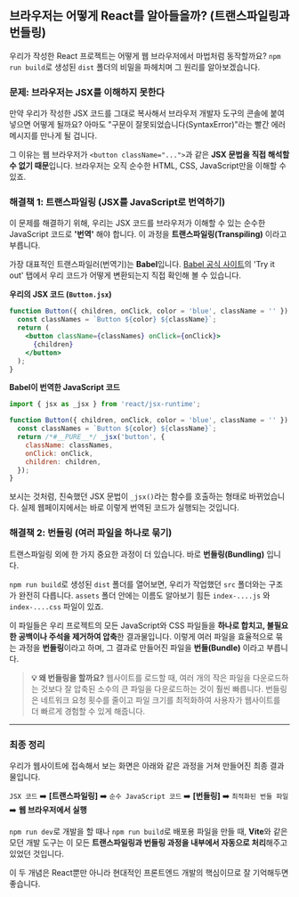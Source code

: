 ## 브라우저는 어떻게 React를 알아들을까? (트랜스파일링과 번들링)

우리가 작성한 React 프로젝트는 어떻게 웹 브라우저에서 마법처럼 동작할까요? `npm run build`로 생성된 `dist` 폴더의 비밀을 파헤치며 그 원리를 알아보겠습니다.

### 문제: 브라우저는 JSX를 이해하지 못한다

만약 우리가 작성한 JSX 코드를 그대로 복사해서 브라우저 개발자 도구의 콘솔에 붙여넣으면 어떻게 될까요? 아마도 "구문이 잘못되었습니다(SyntaxError)"라는 빨간 에러 메시지를 만나게 될 겁니다.

그 이유는 웹 브라우저가 `<button className="...">`과 같은 **JSX 문법을 직접 해석할 수 없기 때문**입니다. 브라우저는 오직 순수한 HTML, CSS, JavaScript만을 이해할 수 있죠.

### 해결책 1: 트랜스파일링 (JSX를 JavaScript로 번역하기)

이 문제를 해결하기 위해, 우리는 JSX 코드를 브라우저가 이해할 수 있는 순수한 JavaScript 코드로 **'번역'** 해야 합니다. 이 과정을 **트랜스파일링(Transpiling)** 이라고 부릅니다.

가장 대표적인 트랜스파일러(번역기)는 **Babel**입니다. [Babel 공식 사이트](https://babeljs.io/)의 'Try it out' 탭에서 우리 코드가 어떻게 변환되는지 직접 확인해 볼 수 있습니다.

**우리의 JSX 코드 (`Button.jsx`)**

```jsx
function Button({ children, onClick, color = 'blue', className = '' }) {
  const classNames = `Button ${color} ${className}`;
  return (
    <button className={classNames} onClick={onClick}>
      {children}
    </button>
  );
}
```

**Babel이 번역한 JavaScript 코드**

```javascript
import { jsx as _jsx } from 'react/jsx-runtime';

function Button({ children, onClick, color = 'blue', className = '' }) {
  const classNames = `Button ${color} ${className}`;
  return /*#__PURE__*/ _jsx('button', {
    className: classNames,
    onClick: onClick,
    children: children,
  });
}
```

보시는 것처럼, 친숙했던 JSX 문법이 `_jsx()`라는 함수를 호출하는 형태로 바뀌었습니다. 실제 웹페이지에서는 바로 이렇게 번역된 코드가 실행되는 것입니다.

### 해결책 2: 번들링 (여러 파일을 하나로 묶기)

트랜스파일링 외에 한 가지 중요한 과정이 더 있습니다. 바로 **번들링(Bundling)** 입니다.

`npm run build`로 생성된 `dist` 폴더를 열어보면, 우리가 작업했던 `src` 폴더와는 구조가 완전히 다릅니다. `assets` 폴더 안에는 이름도 알아보기 힘든 `index-....js` 와 `index-....css` 파일이 있죠.

이 파일들은 우리 프로젝트의 모든 JavaScript와 CSS 파일들을 **하나로 합치고, 불필요한 공백이나 주석을 제거하여 압축**한 결과물입니다. 이렇게 여러 파일을 효율적으로 묶는 과정을 **번들링**이라고 하며, 그 결과로 만들어진 파일을 **번들(Bundle)** 이라고 부릅니다.

> **💡 왜 번들링을 할까요?**
> 웹사이트를 로드할 때, 여러 개의 작은 파일을 다운로드하는 것보다 잘 압축된 소수의 큰 파일을 다운로드하는 것이 훨씬 빠릅니다. 번들링은 네트워크 요청 횟수를 줄이고 파일 크기를 최적화하여 사용자가 웹사이트를 더 빠르게 경험할 수 있게 해줍니다.

---

### 최종 정리

우리가 웹사이트에 접속해서 보는 화면은 아래와 같은 과정을 거쳐 만들어진 최종 결과물입니다.

`JSX 코드` ➡️ **[트랜스파일링]** ➡️ `순수 JavaScript 코드` ➡️ **[번들링]** ➡️ `최적화된 번들 파일` ➡️ **웹 브라우저에서 실행**

`npm run dev`로 개발을 할 때나 `npm run build`로 배포용 파일을 만들 때, **Vite**와 같은 모던 개발 도구는 이 모든 **트랜스파일링과 번들링 과정을 내부에서 자동으로 처리**해주고 있었던 것입니다.

이 두 개념은 React뿐만 아니라 현대적인 프론트엔드 개발의 핵심이므로 잘 기억해두면 좋습니다.
